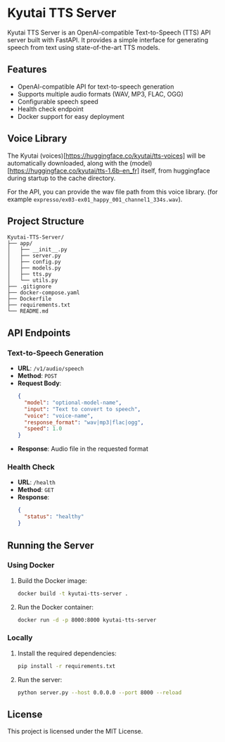 # Kyutai TTS Server

Kyutai TTS Server is an OpenAI-compatible Text-to-Speech (TTS) API server built with FastAPI. It provides a simple interface for generating speech from text using state-of-the-art TTS models.

## Features

- OpenAI-compatible API for text-to-speech generation
- Supports multiple audio formats (WAV, MP3, FLAC, OGG)
- Configurable speech speed
- Health check endpoint
- Docker support for easy deployment

## Voice Library
The Kyutai (voices)[https://huggingface.co/kyutai/tts-voices] will be automatically downloaded, along with the (model)[https://huggingface.co/kyutai/tts-1.6b-en_fr] itself, from huggingface during startup to the cache directory. 

For the API, you can provide the wav file path from this voice library. (for example `expresso/ex03-ex01_happy_001_channel1_334s.wav`).

## Project Structure

```
Kyutai-TTS-Server/
├── app/
│   ├── __init__.py
│   ├── server.py
│   ├── config.py
│   ├── models.py
│   ├── tts.py
│   └── utils.py
├── .gitignore
├── docker-compose.yaml
├── Dockerfile
├── requirements.txt
└── README.md
```

## API Endpoints

### Text-to-Speech Generation

- **URL**: `/v1/audio/speech`
- **Method**: `POST`
- **Request Body**:
  ```json
  {
    "model": "optional-model-name",
    "input": "Text to convert to speech",
    "voice": "voice-name",
    "response_format": "wav|mp3|flac|ogg",
    "speed": 1.0
  }
  ```
- **Response**: Audio file in the requested format

### Health Check

- **URL**: `/health`
- **Method**: `GET`
- **Response**:
  ```json
  {
    "status": "healthy"
  }
  ```

## Running the Server

### Using Docker

1. Build the Docker image:
   ```bash
   docker build -t kyutai-tts-server .
   ```

2. Run the Docker container:
   ```bash
   docker run -d -p 8000:8000 kyutai-tts-server
   ```

### Locally

1. Install the required dependencies:
   ```bash
   pip install -r requirements.txt
   ```

2. Run the server:
   ```bash
   python server.py --host 0.0.0.0 --port 8000 --reload
   ```

## License

This project is licensed under the MIT License.